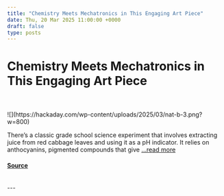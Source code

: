 ```yaml
---
title: "Chemistry Meets Mechatronics in This Engaging Art Piece"
date: Thu, 20 Mar 2025 11:00:00 +0000
draft: false
type: posts
---
```

# Chemistry Meets Mechatronics in This Engaging Art Piece

<br/>

<br/>
![](https://hackaday.com/wp-content/uploads/2025/03/nat-b-3.png?w=800)

There’s a classic grade school science experiment that involves extracting juice from red cabbage leaves and using it as a pH indicator. It relies on anthocyanins, pigmented compounds that give […read more](https://hackaday.com/2025/03/20/chemistry-meets-mechatronics-in-this-engaging-art-piece/)

#### [Source](https://hackaday.com/2025/03/20/chemistry-meets-mechatronics-in-this-engaging-art-piece/)

<br/>
---
